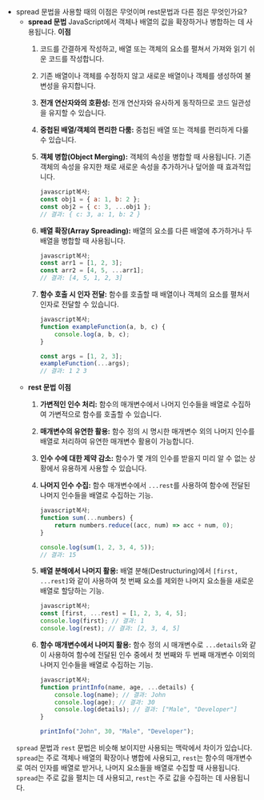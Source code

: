 -   spread 문법을 사용할 때의 이점은 무엇이며 rest문법과 다른 점은 무엇인가요?
    -   **spread 문법**
        JavaScript에서 객체나 배열의 값을 확장하거나 병합하는 데 사용됩니다.
        **이점**
        1. 코드를 간결하게 작성하고, 배열 또는 객체의 요소를 펼쳐서 가져와 읽기 쉬운 코드를 작성합니다.
        2. 기존 배열이나 객체를 수정하지 않고 새로운 배열이나 객체를 생성하여 불변성을 유지합니다.
        3. **전개 연산자와의 호환성:** 전개 연산자와 유사하게 동작하므로 코드 일관성을 유지할 수 있습니다.
        4. **중첩된 배열/객체의 편리한 다룸:** 중첩된 배열 또는 객체를 편리하게 다룰 수 있습니다.

        5. **객체 병합(Object Merging):** 객체의 속성을 병합할 때 사용됩니다. 기존 객체의 속성을 유지한 채로 새로운 속성을 추가하거나 덮어쓸 때 효과적입니다.

            ```jsx
            javascript복사;
            const obj1 = { a: 1, b: 2 };
            const obj2 = { c: 3, ...obj1 };
            // 결과: { c: 3, a: 1, b: 2 }
            ```

        6. **배열 확장(Array Spreading):** 배열의 요소를 다른 배열에 추가하거나 두 배열을 병합할 때 사용됩니다.

            ```jsx
            javascript복사;
            const arr1 = [1, 2, 3];
            const arr2 = [4, 5, ...arr1];
            // 결과: [4, 5, 1, 2, 3]
            ```

        7. **함수 호출 시 인자 전달:** 함수를 호출할 때 배열이나 객체의 요소를 펼쳐서 인자로 전달할 수 있습니다.

            ```jsx
            javascript복사;
            function exampleFunction(a, b, c) {
                console.log(a, b, c);
            }

            const args = [1, 2, 3];
            exampleFunction(...args);
            // 결과: 1 2 3
            ```
    -   **rest 문법**
        **이점**
        1. **가변적인 인수 처리:** 함수의 매개변수에서 나머지 인수들을 배열로 수집하여 가변적으로 함수를 호출할 수 있습니다.
        2. **매개변수의 유연한 활용:** 함수 정의 시 명시한 매개변수 외의 나머지 인수를 배열로 처리하여 유연한 매개변수 활용이 가능합니다.
        3. **인수 수에 대한 제약 감소:** 함수가 몇 개의 인수를 받을지 미리 알 수 없는 상황에서 유용하게 사용할 수 있습니다.

        4. **나머지 인수 수집:** 함수 매개변수에서 `...rest`를 사용하여 함수에 전달된 나머지 인수들을 배열로 수집하는 기능.

            ```jsx
            javascript복사;
            function sum(...numbers) {
                return numbers.reduce((acc, num) => acc + num, 0);
            }

            console.log(sum(1, 2, 3, 4, 5));
            // 결과: 15
            ```

        5. **배열 분해에서 나머지 활용:** 배열 분해(Destructuring)에서 `[first, ...rest]`와 같이 사용하여 첫 번째 요소를 제외한 나머지 요소들을 새로운 배열로 할당하는 기능.

            ```jsx
            javascript복사;
            const [first, ...rest] = [1, 2, 3, 4, 5];
            console.log(first); // 결과: 1
            console.log(rest); // 결과: [2, 3, 4, 5]
            ```

        6. **함수 매개변수에서 나머지 활용:** 함수 정의 시 매개변수로 `...details`와 같이 사용하여 함수에 전달된 인수 중에서 첫 번째와 두 번째 매개변수 이외의 나머지 인수들을 배열로 수집하는 기능.

            ```jsx
            javascript복사;
            function printInfo(name, age, ...details) {
                console.log(name); // 결과: John
                console.log(age); // 결과: 30
                console.log(details); // 결과: ["Male", "Developer"]
            }

            printInfo("John", 30, "Male", "Developer");
            ```
    `spread` 문법과 `rest` 문법은 비슷해 보이지만 사용되는 맥락에서 차이가 있습니다. `spread`는 주로 객체나 배열의 확장이나 병합에 사용되고, `rest`는 함수의 매개변수로 여러 인자를 배열로 받거나, 나머지 요소들을 배열로 수집할 때 사용됩니다. `spread`는 주로 값을 펼치는 데 사용되고, `rest`는 주로 값을 수집하는 데 사용됩니다.
